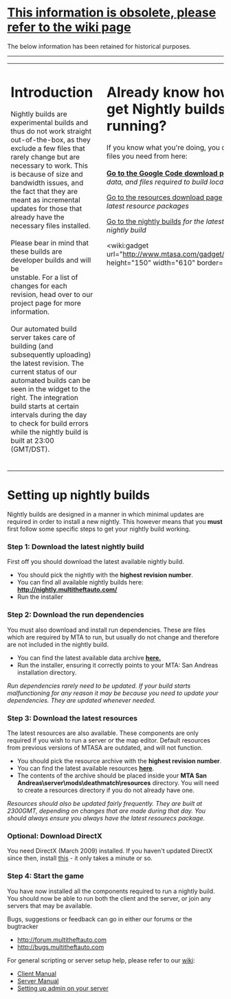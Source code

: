 # [This information is obsolete, please refer to the wiki page](https://wiki.mtasa.com/wiki/Nightly_Builds) #
The below information has been retained for historical purposes.


---


<table>
<tr>
<td width='48%' cellspacing='10' valign='top'>
<h1>Introduction</h1>

Nightly builds are experimental builds and thus do not work straight out-of-the-box, as they exclude a few files that rarely change but are necessary to work. This is because of size and bandwidth issues, and the fact that they are meant as incremental updates for those that already have the necessary files installed.<br>
<br>
Please bear in mind that these builds are developer builds and will be<br>
unstable. For a list of changes for each revision, head over to our<br>
project page for more information.<br>
<br>
Our automated build server takes care of building (and subsequently uploading) the latest revision. The current status of our automated builds can be seen in the widget to the right. The integration build starts at certain intervals during the day to check for build errors while the nightly build is built at 23:00 (GMT/DST).<br>
<br>
</td>
<td width='4%'></td>
<td width='48%' cellspacing='10' valign='top'>
<h1>Already know how to get Nightly builds running?</h1>
If you know what you're doing, you can get the files you need from here:<br>
<br>
<b><a href='http://code.google.com/p/multitheftauto/downloads/list'>Go to the Google Code download page</a></b> <i>for data, and files required to build locally</i>

<a href='http://code.google.com/p/mtasa-resources/downloads/list'>Go to the resources download page</a> <i>for the latest resource packages</i>

<a href='http://nightly.multitheftauto.com/'>Go to the nightly builds</a> <i>for the latest MTA nightly build</i>

<wiki:gadget url="http://www.mtasa.com/gadget/nightly.xml" height="150" width="610" border="0" /><br>
</td>

</tr>
</table>

# Setting up nightly builds #
Nightly builds are designed in a manner in which minimal updates are required in order to install a new nightly.  This however means that you **must** first follow some specific steps to get your nightly build working.

### Step 1: Download the latest nightly build ###
First off you should download the latest available nightly build.
  * You should pick the nightly with the **highest revision number**.
  * You can find all available nightly builds here: **http://nightly.multitheftauto.com/**
  * Run the installer

### Step 2: Download the run dependencies ###
You must also download and install run dependencies.  These are files which are required by MTA to run, but usually do not change and therefore are not included in the nightly build.
  * You can find the latest available data archive **[here.](http://code.google.com/p/mtasa-blue/downloads/list?q=label:Data)**
  * Run the installer, ensuring it correctly points to your MTA: San Andreas installation directory.

_Run dependencies rarely need to be updated.  If your build starts malfunctioning for any reason it may be because you need to update your dependencies.  They are updated whenever needed._

### Step 3: Download the latest resources ###
The latest resources are also available.   These components are only required if you wish to run a server or the map editor.  Default resources from previous versions of MTASA are outdated, and will not function.
  * You should pick the resource archive with the **highest revision number**.
  * You can find the latest available resources **[here](http://code.google.com/p/mtasa-resources/downloads/list)**.
  * The contents of the archive should be placed inside your **MTA San Andreas\server\mods\deathmatch\resources** directory. You will need to create a resources directory if you do not already have one.

_Resources should also be updated fairly frequently.  They are built at 2300GMT, depending on changes that are made during that day.  You should always ensure you always have the latest resourecs package._

### Optional: Download DirectX ###
You need DirectX (March 2009) installed. If you haven't updated DirectX since then, install [this](http://www.microsoft.com/downloads/details.aspx?FamilyId=2DA43D38-DB71-4C1B-BC6A-9B6652CD92A3&displaylang=en) - it only takes a minute or so.

### Step 4: Start the game ###
You have now installed all the components required to run a nightly build.  You should now be able to run both the client and the server, or join any servers that may be available.

Bugs, suggestions or feedback can go in either our forums or the bugtracker
  * http://forum.multitheftauto.com
  * http://bugs.multitheftauto.com

For general scripting or server setup help, please refer to our [wiki](http://wiki.multitheftauto.com):
  * [Client Manual](http://wiki.multitheftauto.com/index.php?title=Deathmatch_Client_Manual)
  * [Server Manual](http://wiki.multitheftauto.com/index.php?title=Deathmatch_Server_Manual)
  * [Setting up admin on your server](http://wiki.multitheftauto.com/index.php?title=Admin)
